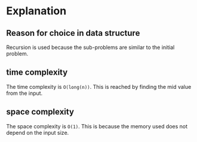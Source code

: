 # Explanation

## Reason for choice in data structure

Recursion is used because the sub-problems are similar to the initial problem.

## time complexity

The time complexity is `O(long(n))`. This is reached by finding
the mid value from the input.

## space complexity

The space complexity is `O(1)`. This is because the memory used does not depend on the input size.